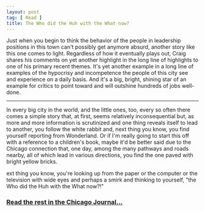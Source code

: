```yaml
---
layout: post
tag: [ Read ]
title: The Who did the Huh with the What now?
---
```


Just when you begin to think the behavior of the people in leadership positions in this town can't possibly get anymore absurd, another story like this one comes to light. Regardless of how it eventually plays out, Craig shares his comments on yet another highlight in the long line of highlights to one of his primary recent themes. It's yet another example in a long line of examples of the hypocrisy and incompetence the people of this city see and experience on a daily basis. And it's a big, bright, shining star of an example for critics to point toward and will outshine hundreds of jobs well-done.

---

<p>In every big city in the world, and the little ones, too, every so often there comes a simple story that, at first, seems relatively inconsequential but, as more and more information is scrutinized and one thing reveals itself to lead to another, you follow the white rabbit and, next thing you know, you find yourself reporting from Wonderland. Or if I'm really going to start this off with a reference to a children's book, maybe it'd be better said due to the Chicago connection that, one day, among the many pathways and roads nearby, all of which lead in various directions, you find the one paved with bright yellow bricks.</p>

<p>ext thing you know, you're looking up from the paper or the computer or the television with wide eyes and perhaps a smirk and thinking to yourself, "the Who did the Huh with the What now?!"</p>

<h3><a href="https://www.chicagojournal.com/comment-the-who-did-the-huh-with-the-what-now/">Read the rest in the Chicago Journal...</a></h3>

<br/>
